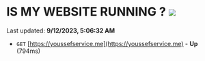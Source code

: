 # IS MY WEBSITE RUNNING ? [![](https://img.shields.io/static/v1?label=Sponsor&message=%E2%9D%A4&logo=GitHub&color=%23fe8e86)](https://github.com/sponsors/<username>)

Last updated: **9/12/2023, 5:06:32 AM**

- `GET` [https://youssefservice.me](https://youssefservice.me) - **Up** (794ms)
